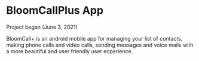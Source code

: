 # BloomCallPlus App

Project began (June 3, 2021)

BloomCall+ is an android mobile app for managing your list of contacts, making phone calls and video calls, sending messages and voice mails with a more beautiful and user friendly user ecperience.
